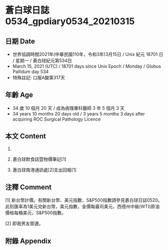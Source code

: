 [_metadata_:encoding]: - "utf-8"
[_metadata_:language]: - "zh-Hant-TW"
[_metadata_:fileformat]: - "markdown"
[_metadata_:MIME_type]: - "text/plain"
[_metadata_:markdown_version]: - "commonmark version 0.29"
[_metadata_:markdown_spec]: - "https://spec.commonmark.org/0.29/"

# 蒼白球日誌0534_gpdiary0534_20210315 #

## 日期 Date ##

* 世界協調時間2021年(中華民國110年，令和3年)3月15日 / Unix 紀元 18701 日 / 星期一 / 蒼白球紀元第534日
* March 15, 2021 (UTC) / 18701 days since Unix Epoch / Monday / Globus Pallidum day 534
* 特殊註記: 口服A酸第317天

## 年齡 Age ##

* 34 歲 10 個月 20 天 / 成為病理專科醫師 3 年 5 個月 3 天
* 34 years 10 months 20 days old / 3 years 5 months 3 days after acquiring ROC Surgical Pathology Licence

## 本文 Content ##

1. 

    
2. 蒼白球飲食誌暨物價筆記[1]

    
3. 蒼白球南港通訊處[2]支出回報[1]

    

## 注釋 Comment ##

[1] 新台幣計價。有關新台幣、美元指數、S&P500指數請參見蒼白球日誌0520。此刻匯率為1美元兌新台幣，美元指數，金價每盎司美元，西德州中級(WTI)原油價格每桶美元，S&P500指數。


[2] 即我男友那邊。



## 附錄 Appendix ##

